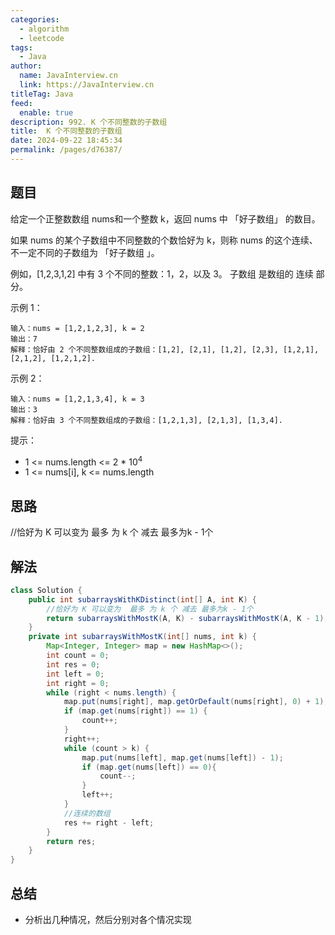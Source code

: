 ```yaml
---
categories: 
  - algorithm
  - leetcode
tags: 
  - Java
author: 
  name: JavaInterview.cn
  link: https://JavaInterview.cn
titleTag: Java
feed: 
  enable: true
description: 992. K 个不同整数的子数组
title:  K 个不同整数的子数组
date: 2024-09-22 18:45:34
permalink: /pages/d76387/
---
```


## 题目

给定一个正整数数组 nums和一个整数 k，返回 nums 中 「好子数组」 的数目。

如果 nums 的某个子数组中不同整数的个数恰好为 k，则称 nums 的这个连续、不一定不同的子数组为 「好子数组 」。

例如，[1,2,3,1,2] 中有 3 个不同的整数：1，2，以及 3。
子数组 是数组的 连续 部分。



示例 1：

    输入：nums = [1,2,1,2,3], k = 2
    输出：7
    解释：恰好由 2 个不同整数组成的子数组：[1,2], [2,1], [1,2], [2,3], [1,2,1], [2,1,2], [1,2,1,2].
示例 2：

    输入：nums = [1,2,1,3,4], k = 3
    输出：3
    解释：恰好由 3 个不同整数组成的子数组：[1,2,1,3], [2,1,3], [1,3,4].


提示：

* 1 <= nums.length <= 2 * 10<sup>4</sup>
* 1 <= nums[i], k <= nums.length

 
## 思路

//恰好为 K 可以变为  最多 为 k 个 减去 最多为k - 1个


## 解法
```java
class Solution {
    public int subarraysWithKDistinct(int[] A, int K) {
        //恰好为 K 可以变为  最多 为 k 个 减去 最多为k - 1个
        return subarraysWithMostK(A, K) - subarraysWithMostK(A, K - 1);
    }
    private int subarraysWithMostK(int[] nums, int k) {
        Map<Integer, Integer> map = new HashMap<>();
        int count = 0;
        int res = 0;
        int left = 0;
        int right = 0;
        while (right < nums.length) {
            map.put(nums[right], map.getOrDefault(nums[right], 0) + 1);
            if (map.get(nums[right]) == 1) {
                count++;
            }
            right++;
            while (count > k) {
                map.put(nums[left], map.get(nums[left]) - 1);
                if (map.get(nums[left]) == 0){
                    count--;
                }
                left++;
            }
            //连续的数组
            res += right - left;
        }
        return res;
    }
}

```

## 总结

- 分析出几种情况，然后分别对各个情况实现 
